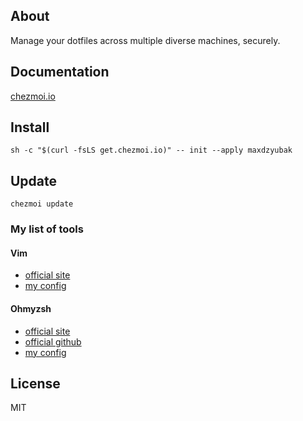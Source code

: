 ## About
Manage your dotfiles across multiple diverse machines, securely.

## Documentation
[chezmoi.io](https://chezmoi.io/)

## Install
```
sh -c "$(curl -fsLS get.chezmoi.io)" -- init --apply maxdzyubak
```
## Update
```
chezmoi update
```

### My list of tools
#### Vim
* [official site](https://www.vim.org/)
* [my config](https://github.com/maxdzyubak/dotfiles/tree/main/dot_vim)
#### Ohmyzsh
* [official site](https://ohmyz.sh/)
* [official github](https://github.com/ohmyzsh/ohmyzsh)
* [my config](https://github.com/maxdzyubak/dotfiles/blob/main/dot_zshrc)
## License
MIT